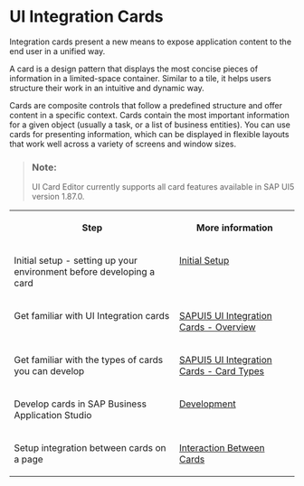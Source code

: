 <!-- loiob266652943de456da4dd9382a16f5b7e -->

# UI Integration Cards

Integration cards present a new means to expose application content to the end user in a unified way.

A card is a design pattern that displays the most concise pieces of information in a limited-space container. Similar to a tile, it helps users structure their work in an intuitive and dynamic way.

Cards are composite controls that follow a predefined structure and offer content in a specific context. Cards contain the most important information for a given object \(usually a task, or a list of business entities\). You can use cards for presenting information, which can be displayed in flexible layouts that work well across a variety of screens and window sizes.

> ### Note:  
> UI Card Editor currently supports all card features available in SAP UI5 version 1.87.0.


<table>
<tr>
<th valign="top">

Step



</th>
<th valign="top">

More information



</th>
</tr>
<tr>
<td valign="top">

Initial setup - setting up your environment before developing a card



</td>
<td valign="top">

[Initial Setup](../10-Setup/initial-setup-87a6a5e.md)



</td>
</tr>
<tr>
<td valign="top">

Get familiar with UI Integration cards



</td>
<td valign="top">

[SAPUI5 UI Integration Cards - Overview](https://ui5.sap.com/test-resources/sap/ui/integration/demokit/cardExplorer/webapp/index.html#/overview/introduction)



</td>
</tr>
<tr>
<td valign="top">

Get familiar with the types of cards you can develop



</td>
<td valign="top">

[SAPUI5 UI Integration Cards - Card Types](https://ui5.sap.com/test-resources/sap/ui/integration/demokit/cardExplorer/webapp/index.html#/overview/cardTypes)



</td>
</tr>
<tr>
<td valign="top">

Develop cards in SAP Business Application Studio



</td>
<td valign="top">

[Development](development-160f56a.md)



</td>
</tr>
<tr>
<td valign="top">

Setup integration between cards on a page



</td>
<td valign="top">

[Interaction Between Cards](interaction-between-cards-2af7015.md)



</td>
</tr>
</table>

